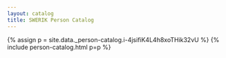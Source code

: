 ```yaml
---
layout: catalog
title: SWERIK Person Catalog
---
```

{% assign p = site.data._person-catalog.i-4jsifiK4L4h8xoTHik32vU %}
{% include person-catalog.html p=p %}

